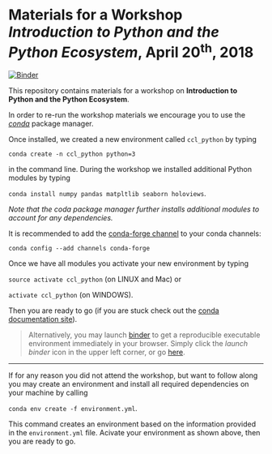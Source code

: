 # Materials for a Workshop _Introduction to Python and the Python Ecosystem_, April 20<sup>th</sup>, 2018


[![Binder](https://mybinder.org/badge.svg)](https://mybinder.org/v2/gh/eotp/workshop-data-science-CODE/master)

This repository contains materials for a workshop on __Introduction to Python and the Python Ecosystem__.

In order to re-run the workshop materials we encourage you to use the [_conda_](https://conda.io/docs/) package manager. 

Once installed, we created a new environment called `ccl_python` by typing

`conda create -n ccl_python python=3`

in the command line. During the workshop we installed additional Python modules by typing

`conda install numpy pandas matpltlib seaborn holoviews`. 

_Note that the _coda_ package manager further installs additional modules to account for any dependencies._ 


It is recommended to add the [conda-forge channel](https://conda-forge.org/) to your conda channels:

`conda config --add channels conda-forge` 


Once we have all modules you activate your new environment by typing 

`source activate ccl_python` (on LINUX and Mac) or

`activate ccl_python` (on WINDOWS). 

Then you are ready to go (if you are stuck check out the [conda documentation site](https://conda.io/docs/user-guide/tasks/manage-environments.html#)). 

> Alternatively, you may launch [binder](https://mybinder.org/) to get a reproducible executable environment immediately in your browser. Simply click the _launch binder_ icon in the upper left corner, or go [here](https://mybinder.org/v2/gh/eotp/workshop-data-science-CODE/master).



***

If for any reason you did not attend the workshop, but want to follow along you may create an environment and install all required dependencies on your machine by calling

`conda env create -f environment.yml`.

This command creates an environment based on the information provided in the `environment.yml` file. Acivate your environment as shown above, then you are ready to go.



